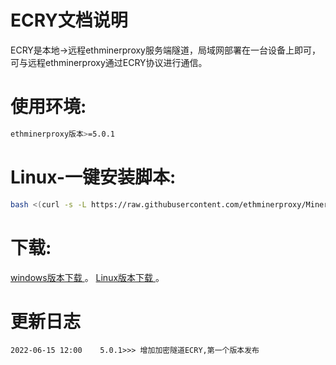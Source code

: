 # ECRY文档说明



ECRY是本地->远程ethminerproxy服务端隧道，局域网部署在一台设备上即可，可与远程ethminerproxy通过ECRY协议进行通信。

# 使用环境:
```bash
ethminerproxy版本>=5.0.1
```

# Linux-一键安装脚本:
```bash
bash <(curl -s -L https://raw.githubusercontent.com/ethminerproxy/MinerProxy/main/ECRY/install.sh)
```

# 下载:
[windows版本下载 ](https://raw.githubusercontent.com/ethminerproxy/MinerProxy/main/ECRY/ECRY_windows.exe) 。
[Linux版本下载 ](https://raw.githubusercontent.com/ethminerproxy/MinerProxy/main/ECRY/ECRY_linux) 。

# 更新日志
```bigquery
2022-06-15 12:00    5.0.1>>> 增加加密隧道ECRY,第一个版本发布
```